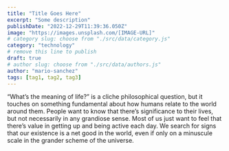 ```yaml
---
title: "Title Goes Here"
excerpt: "Some description"
publishDate: "2022-12-29T11:39:36.050Z"
image: "https://images.unsplash.com/[IMAGE-URL]"
# category slug: choose from "./src/data/category.js"
category: "technology"
# remove this line to publish
draft: true
# author slug: choose from "./src/data/authors.js"
author: "mario-sanchez"
tags: [tag1, tag2, tag3]
---
```


“What’s the meaning of life?” is a cliche philosophical question, but it touches on something fundamental about how humans relate to the world around them. People want to know that there’s significance to their lives, but not necessarily in any grandiose sense. Most of us just want to feel that there’s value in getting up and being active each day. We search for signs that our existence is a net good in the world, even if only on a minuscule scale in the grander scheme of the universe.

